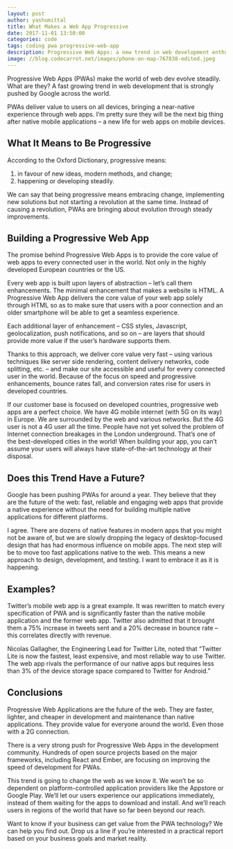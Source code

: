 ```yaml
---
layout: post
author: yashumittal
title: What Makes a Web App Progressive
date: 2017-11-01 13:50:00
categories: code
tags: coding pwa progressive-web-app
description: Progressive Web Apps: a new trend in web development enthusiastically promoted by Google. Find out what they are about and how you can use them.
image: //blog.codecarrot.net/images/phone-on-map-767838-edited.jpeg
---
```


Progressive Web Apps (PWAs) make the world of web dev evolve steadily. What are they? A fast growing trend in web development that is strongly pushed by Google across the world.

PWAs deliver value to users on all devices, bringing a near-native experience through web apps. I’m pretty sure they will be the next big thing after native mobile applications – a new life for web apps on mobile devices.

## What It Means to Be Progressive

According to the Oxford Dictionary, progressive means:

1. in favour of new ideas, modern methods, and change;
2. happening or developing steadily.

We can say that being progressive means embracing change, implementing new solutions but not starting a revolution at the same time. Instead of causing a revolution, PWAs are bringing about evolution through steady improvements.

## Building a Progressive Web App

The promise behind Progressive Web Apps is to provide the core value of web apps to every connected user in the world. Not only in the highly developed European countries or the US.

Every web app is built upon layers of abstraction – let’s call them enhancements. The minimal enhancement that makes a website is HTML. A Progressive Web App delivers the core value of your web app solely through HTML so as to make sure that users with a poor connection and an older smartphone will be able to get a seamless experience.

Each additional layer of enhancement – CSS styles, Javascript, geolocalization, push notifications, and so on – are layers that should provide more value if the user’s hardware supports them.

Thanks to this approach, we deliver core value very fast – using various techniques like server side rendering, content delivery networks, code splitting, etc. – and make our site accessible and useful for every connected user in the world. Because of the focus on speed and progressive enhancements, bounce rates fall, and conversion rates rise for users in developed countries.

If our customer base is focused on developed countries, progressive web apps are a perfect choice. We have 4G mobile internet (with 5G on its way) in Europe. We are surrounded by the web and various networks. But the 4G user is not a 4G user all the time. People have not yet solved the problem of Internet connection breakages in the London underground. That’s one of the best-developed cities in the world! When building your app, you can’t assume your users will always have state-of-the-art technology at their disposal.

## Does this Trend Have a Future?

Google has been pushing PWAs for around a year. They believe that they are the future of the web: fast, reliable and engaging web apps that provide a native experience without the need for building multiple native applications for different platforms.

I agree. There are dozens of native features in modern apps that you might not be aware of, but we are slowly dropping the legacy of desktop-focused design that has had enormous influence on mobile apps. The next step will be to move too fast applications native to the web. This means a new approach to design, development, and testing. I want to embrace it as it is happening.

## Examples?

Twitter’s mobile web app is a great example. It was rewritten to match every specification of PWA and is significantly faster than the native mobile application and the former web app. Twitter also admitted that it brought them a 75% increase in tweets sent and a 20% decrease in bounce rate – this correlates directly with revenue.

Nicolas Gallagher, the Engineering Lead for Twitter Lite, noted that “Twitter Lite is now the fastest, least expensive, and most reliable way to use Twitter. The web app rivals the performance of our native apps but requires less than 3% of the device storage space compared to Twitter for Android.”

## Conclusions

Progressive Web Applications are the future of the web. They are faster, lighter, and cheaper in development and maintenance than native applications. They provide value for everyone around the world. Even those with a 2G connection.

There is a very strong push for Progressive Web Apps in the development community. Hundreds of open source projects based on the major frameworks, including React and Ember, are focusing on improving the speed of development for PWAs.

This trend is going to change the web as we know it. We won’t be so dependent on platform-controlled application providers like the Appstore or Google Play. We’ll let our users experience our applications immediately, instead of them waiting for the apps to download and install. And we’ll reach users in regions of the world that have so far been beyond our reach.

Want to know if your business can get value from the PWA technology? We can help you find out. Drop us a line if you’re interested in a practical report based on your business goals and market reality.